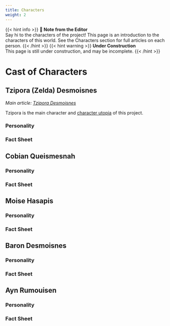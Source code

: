 ```yaml
---
title: Characters
weight: 2
---
```


{{< hint info >}}
**🌺 Note from the Editor**  
Say hi to the characters of the project! This page is an introduction to the characters of this world. See the Characters section for full articles on each person.
{{< /hint >}}
{{< hint warning >}}
**Under Construction**  
This page is still under construction, and may be incomplete.
{{< /hint >}}

# Cast of Characters

## Tzipora (Zelda) Desmoisnes

*Main article: [Tzipora Desmoisnes](docs/characters/tzipora.md)*

Tzipora is the main character and [character utopia](docs/MillMint/Intro/#utopia-as-character) of this project.

### Personality

### Fact Sheet

## Cobian Queismesnah

### Personality

### Fact Sheet

## Moise Hasapis

### Personality

### Fact Sheet

## Baron Desmoisnes

### Personality

### Fact Sheet

## Ayn Rumouisen

### Personality

### Fact Sheet
